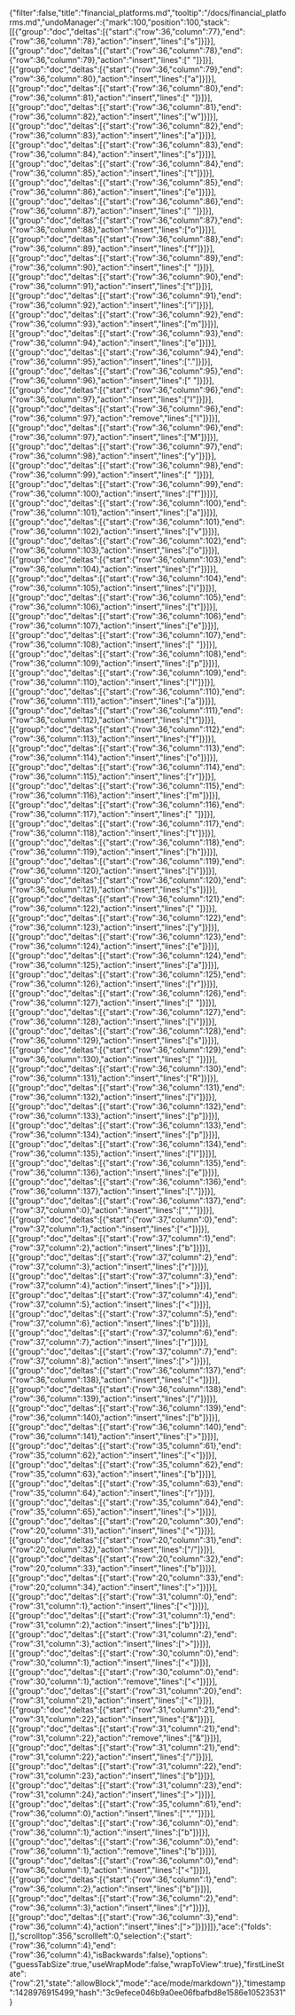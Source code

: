 {"filter":false,"title":"financial_platforms.md","tooltip":"/docs/financial_platforms.md","undoManager":{"mark":100,"position":100,"stack":[[{"group":"doc","deltas":[{"start":{"row":36,"column":77},"end":{"row":36,"column":78},"action":"insert","lines":["s"]}]}],[{"group":"doc","deltas":[{"start":{"row":36,"column":78},"end":{"row":36,"column":79},"action":"insert","lines":[" "]}]}],[{"group":"doc","deltas":[{"start":{"row":36,"column":79},"end":{"row":36,"column":80},"action":"insert","lines":["a"]}]}],[{"group":"doc","deltas":[{"start":{"row":36,"column":80},"end":{"row":36,"column":81},"action":"insert","lines":[" "]}]}],[{"group":"doc","deltas":[{"start":{"row":36,"column":81},"end":{"row":36,"column":82},"action":"insert","lines":["w"]}]}],[{"group":"doc","deltas":[{"start":{"row":36,"column":82},"end":{"row":36,"column":83},"action":"insert","lines":["a"]}]}],[{"group":"doc","deltas":[{"start":{"row":36,"column":83},"end":{"row":36,"column":84},"action":"insert","lines":["s"]}]}],[{"group":"doc","deltas":[{"start":{"row":36,"column":84},"end":{"row":36,"column":85},"action":"insert","lines":["t"]}]}],[{"group":"doc","deltas":[{"start":{"row":36,"column":85},"end":{"row":36,"column":86},"action":"insert","lines":["e"]}]}],[{"group":"doc","deltas":[{"start":{"row":36,"column":86},"end":{"row":36,"column":87},"action":"insert","lines":[" "]}]}],[{"group":"doc","deltas":[{"start":{"row":36,"column":87},"end":{"row":36,"column":88},"action":"insert","lines":["o"]}]}],[{"group":"doc","deltas":[{"start":{"row":36,"column":88},"end":{"row":36,"column":89},"action":"insert","lines":["f"]}]}],[{"group":"doc","deltas":[{"start":{"row":36,"column":89},"end":{"row":36,"column":90},"action":"insert","lines":[" "]}]}],[{"group":"doc","deltas":[{"start":{"row":36,"column":90},"end":{"row":36,"column":91},"action":"insert","lines":["t"]}]}],[{"group":"doc","deltas":[{"start":{"row":36,"column":91},"end":{"row":36,"column":92},"action":"insert","lines":["i"]}]}],[{"group":"doc","deltas":[{"start":{"row":36,"column":92},"end":{"row":36,"column":93},"action":"insert","lines":["m"]}]}],[{"group":"doc","deltas":[{"start":{"row":36,"column":93},"end":{"row":36,"column":94},"action":"insert","lines":["e"]}]}],[{"group":"doc","deltas":[{"start":{"row":36,"column":94},"end":{"row":36,"column":95},"action":"insert","lines":["."]}]}],[{"group":"doc","deltas":[{"start":{"row":36,"column":95},"end":{"row":36,"column":96},"action":"insert","lines":[" "]}]}],[{"group":"doc","deltas":[{"start":{"row":36,"column":96},"end":{"row":36,"column":97},"action":"insert","lines":["I"]}]}],[{"group":"doc","deltas":[{"start":{"row":36,"column":96},"end":{"row":36,"column":97},"action":"remove","lines":["I"]}]}],[{"group":"doc","deltas":[{"start":{"row":36,"column":96},"end":{"row":36,"column":97},"action":"insert","lines":["M"]}]}],[{"group":"doc","deltas":[{"start":{"row":36,"column":97},"end":{"row":36,"column":98},"action":"insert","lines":["y"]}]}],[{"group":"doc","deltas":[{"start":{"row":36,"column":98},"end":{"row":36,"column":99},"action":"insert","lines":[" "]}]}],[{"group":"doc","deltas":[{"start":{"row":36,"column":99},"end":{"row":36,"column":100},"action":"insert","lines":["f"]}]}],[{"group":"doc","deltas":[{"start":{"row":36,"column":100},"end":{"row":36,"column":101},"action":"insert","lines":["a"]}]}],[{"group":"doc","deltas":[{"start":{"row":36,"column":101},"end":{"row":36,"column":102},"action":"insert","lines":["v"]}]}],[{"group":"doc","deltas":[{"start":{"row":36,"column":102},"end":{"row":36,"column":103},"action":"insert","lines":["o"]}]}],[{"group":"doc","deltas":[{"start":{"row":36,"column":103},"end":{"row":36,"column":104},"action":"insert","lines":["r"]}]}],[{"group":"doc","deltas":[{"start":{"row":36,"column":104},"end":{"row":36,"column":105},"action":"insert","lines":["i"]}]}],[{"group":"doc","deltas":[{"start":{"row":36,"column":105},"end":{"row":36,"column":106},"action":"insert","lines":["t"]}]}],[{"group":"doc","deltas":[{"start":{"row":36,"column":106},"end":{"row":36,"column":107},"action":"insert","lines":["e"]}]}],[{"group":"doc","deltas":[{"start":{"row":36,"column":107},"end":{"row":36,"column":108},"action":"insert","lines":[" "]}]}],[{"group":"doc","deltas":[{"start":{"row":36,"column":108},"end":{"row":36,"column":109},"action":"insert","lines":["p"]}]}],[{"group":"doc","deltas":[{"start":{"row":36,"column":109},"end":{"row":36,"column":110},"action":"insert","lines":["l"]}]}],[{"group":"doc","deltas":[{"start":{"row":36,"column":110},"end":{"row":36,"column":111},"action":"insert","lines":["a"]}]}],[{"group":"doc","deltas":[{"start":{"row":36,"column":111},"end":{"row":36,"column":112},"action":"insert","lines":["t"]}]}],[{"group":"doc","deltas":[{"start":{"row":36,"column":112},"end":{"row":36,"column":113},"action":"insert","lines":["f"]}]}],[{"group":"doc","deltas":[{"start":{"row":36,"column":113},"end":{"row":36,"column":114},"action":"insert","lines":["o"]}]}],[{"group":"doc","deltas":[{"start":{"row":36,"column":114},"end":{"row":36,"column":115},"action":"insert","lines":["r"]}]}],[{"group":"doc","deltas":[{"start":{"row":36,"column":115},"end":{"row":36,"column":116},"action":"insert","lines":["m"]}]}],[{"group":"doc","deltas":[{"start":{"row":36,"column":116},"end":{"row":36,"column":117},"action":"insert","lines":[" "]}]}],[{"group":"doc","deltas":[{"start":{"row":36,"column":117},"end":{"row":36,"column":118},"action":"insert","lines":["t"]}]}],[{"group":"doc","deltas":[{"start":{"row":36,"column":118},"end":{"row":36,"column":119},"action":"insert","lines":["h"]}]}],[{"group":"doc","deltas":[{"start":{"row":36,"column":119},"end":{"row":36,"column":120},"action":"insert","lines":["i"]}]}],[{"group":"doc","deltas":[{"start":{"row":36,"column":120},"end":{"row":36,"column":121},"action":"insert","lines":["s"]}]}],[{"group":"doc","deltas":[{"start":{"row":36,"column":121},"end":{"row":36,"column":122},"action":"insert","lines":[" "]}]}],[{"group":"doc","deltas":[{"start":{"row":36,"column":122},"end":{"row":36,"column":123},"action":"insert","lines":["y"]}]}],[{"group":"doc","deltas":[{"start":{"row":36,"column":123},"end":{"row":36,"column":124},"action":"insert","lines":["e"]}]}],[{"group":"doc","deltas":[{"start":{"row":36,"column":124},"end":{"row":36,"column":125},"action":"insert","lines":["a"]}]}],[{"group":"doc","deltas":[{"start":{"row":36,"column":125},"end":{"row":36,"column":126},"action":"insert","lines":["r"]}]}],[{"group":"doc","deltas":[{"start":{"row":36,"column":126},"end":{"row":36,"column":127},"action":"insert","lines":[" "]}]}],[{"group":"doc","deltas":[{"start":{"row":36,"column":127},"end":{"row":36,"column":128},"action":"insert","lines":["i"]}]}],[{"group":"doc","deltas":[{"start":{"row":36,"column":128},"end":{"row":36,"column":129},"action":"insert","lines":["s"]}]}],[{"group":"doc","deltas":[{"start":{"row":36,"column":129},"end":{"row":36,"column":130},"action":"insert","lines":[" "]}]}],[{"group":"doc","deltas":[{"start":{"row":36,"column":130},"end":{"row":36,"column":131},"action":"insert","lines":["R"]}]}],[{"group":"doc","deltas":[{"start":{"row":36,"column":131},"end":{"row":36,"column":132},"action":"insert","lines":["i"]}]}],[{"group":"doc","deltas":[{"start":{"row":36,"column":132},"end":{"row":36,"column":133},"action":"insert","lines":["p"]}]}],[{"group":"doc","deltas":[{"start":{"row":36,"column":133},"end":{"row":36,"column":134},"action":"insert","lines":["p"]}]}],[{"group":"doc","deltas":[{"start":{"row":36,"column":134},"end":{"row":36,"column":135},"action":"insert","lines":["l"]}]}],[{"group":"doc","deltas":[{"start":{"row":36,"column":135},"end":{"row":36,"column":136},"action":"insert","lines":["e"]}]}],[{"group":"doc","deltas":[{"start":{"row":36,"column":136},"end":{"row":36,"column":137},"action":"insert","lines":["."]}]}],[{"group":"doc","deltas":[{"start":{"row":36,"column":137},"end":{"row":37,"column":0},"action":"insert","lines":["",""]}]}],[{"group":"doc","deltas":[{"start":{"row":37,"column":0},"end":{"row":37,"column":1},"action":"insert","lines":["<"]}]}],[{"group":"doc","deltas":[{"start":{"row":37,"column":1},"end":{"row":37,"column":2},"action":"insert","lines":["b"]}]}],[{"group":"doc","deltas":[{"start":{"row":37,"column":2},"end":{"row":37,"column":3},"action":"insert","lines":["r"]}]}],[{"group":"doc","deltas":[{"start":{"row":37,"column":3},"end":{"row":37,"column":4},"action":"insert","lines":[">"]}]}],[{"group":"doc","deltas":[{"start":{"row":37,"column":4},"end":{"row":37,"column":5},"action":"insert","lines":["<"]}]}],[{"group":"doc","deltas":[{"start":{"row":37,"column":5},"end":{"row":37,"column":6},"action":"insert","lines":["b"]}]}],[{"group":"doc","deltas":[{"start":{"row":37,"column":6},"end":{"row":37,"column":7},"action":"insert","lines":["r"]}]}],[{"group":"doc","deltas":[{"start":{"row":37,"column":7},"end":{"row":37,"column":8},"action":"insert","lines":[">"]}]}],[{"group":"doc","deltas":[{"start":{"row":36,"column":137},"end":{"row":36,"column":138},"action":"insert","lines":["<"]}]}],[{"group":"doc","deltas":[{"start":{"row":36,"column":138},"end":{"row":36,"column":139},"action":"insert","lines":["/"]}]}],[{"group":"doc","deltas":[{"start":{"row":36,"column":139},"end":{"row":36,"column":140},"action":"insert","lines":["b"]}]}],[{"group":"doc","deltas":[{"start":{"row":36,"column":140},"end":{"row":36,"column":141},"action":"insert","lines":[">"]}]}],[{"group":"doc","deltas":[{"start":{"row":35,"column":61},"end":{"row":35,"column":62},"action":"insert","lines":["<"]}]}],[{"group":"doc","deltas":[{"start":{"row":35,"column":62},"end":{"row":35,"column":63},"action":"insert","lines":["b"]}]}],[{"group":"doc","deltas":[{"start":{"row":35,"column":63},"end":{"row":35,"column":64},"action":"insert","lines":["r"]}]}],[{"group":"doc","deltas":[{"start":{"row":35,"column":64},"end":{"row":35,"column":65},"action":"insert","lines":[">"]}]}],[{"group":"doc","deltas":[{"start":{"row":20,"column":30},"end":{"row":20,"column":31},"action":"insert","lines":["<"]}]}],[{"group":"doc","deltas":[{"start":{"row":20,"column":31},"end":{"row":20,"column":32},"action":"insert","lines":["/"]}]}],[{"group":"doc","deltas":[{"start":{"row":20,"column":32},"end":{"row":20,"column":33},"action":"insert","lines":["b"]}]}],[{"group":"doc","deltas":[{"start":{"row":20,"column":33},"end":{"row":20,"column":34},"action":"insert","lines":[">"]}]}],[{"group":"doc","deltas":[{"start":{"row":31,"column":0},"end":{"row":31,"column":1},"action":"insert","lines":["<"]}]}],[{"group":"doc","deltas":[{"start":{"row":31,"column":1},"end":{"row":31,"column":2},"action":"insert","lines":["b"]}]}],[{"group":"doc","deltas":[{"start":{"row":31,"column":2},"end":{"row":31,"column":3},"action":"insert","lines":[">"]}]}],[{"group":"doc","deltas":[{"start":{"row":30,"column":0},"end":{"row":30,"column":1},"action":"insert","lines":["<"]}]}],[{"group":"doc","deltas":[{"start":{"row":30,"column":0},"end":{"row":30,"column":1},"action":"remove","lines":["<"]}]}],[{"group":"doc","deltas":[{"start":{"row":31,"column":20},"end":{"row":31,"column":21},"action":"insert","lines":["<"]}]}],[{"group":"doc","deltas":[{"start":{"row":31,"column":21},"end":{"row":31,"column":22},"action":"insert","lines":["&"]}]}],[{"group":"doc","deltas":[{"start":{"row":31,"column":21},"end":{"row":31,"column":22},"action":"remove","lines":["&"]}]}],[{"group":"doc","deltas":[{"start":{"row":31,"column":21},"end":{"row":31,"column":22},"action":"insert","lines":["/"]}]}],[{"group":"doc","deltas":[{"start":{"row":31,"column":22},"end":{"row":31,"column":23},"action":"insert","lines":["b"]}]}],[{"group":"doc","deltas":[{"start":{"row":31,"column":23},"end":{"row":31,"column":24},"action":"insert","lines":[">"]}]}],[{"group":"doc","deltas":[{"start":{"row":35,"column":61},"end":{"row":36,"column":0},"action":"insert","lines":["",""]}]}],[{"group":"doc","deltas":[{"start":{"row":36,"column":0},"end":{"row":36,"column":1},"action":"insert","lines":["b"]}]}],[{"group":"doc","deltas":[{"start":{"row":36,"column":0},"end":{"row":36,"column":1},"action":"remove","lines":["b"]}]}],[{"group":"doc","deltas":[{"start":{"row":36,"column":0},"end":{"row":36,"column":1},"action":"insert","lines":["<"]}]}],[{"group":"doc","deltas":[{"start":{"row":36,"column":1},"end":{"row":36,"column":2},"action":"insert","lines":["b"]}]}],[{"group":"doc","deltas":[{"start":{"row":36,"column":2},"end":{"row":36,"column":3},"action":"insert","lines":["r"]}]}],[{"group":"doc","deltas":[{"start":{"row":36,"column":3},"end":{"row":36,"column":4},"action":"insert","lines":[">"]}]}]]},"ace":{"folds":[],"scrolltop":356,"scrollleft":0,"selection":{"start":{"row":36,"column":4},"end":{"row":36,"column":4},"isBackwards":false},"options":{"guessTabSize":true,"useWrapMode":false,"wrapToView":true},"firstLineState":{"row":21,"state":"allowBlock","mode":"ace/mode/markdown"}},"timestamp":1428976915499,"hash":"3c9efece046b9a0ee06fbafbd8e1586e10523531"}